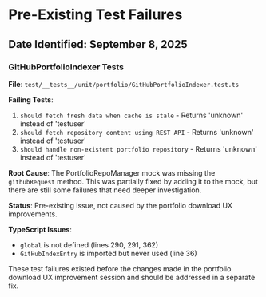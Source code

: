 # Pre-Existing Test Failures

## Date Identified: September 8, 2025

### GitHubPortfolioIndexer Tests

**File**: `test/__tests__/unit/portfolio/GitHubPortfolioIndexer.test.ts`

**Failing Tests**:
1. `should fetch fresh data when cache is stale` - Returns 'unknown' instead of 'testuser'
2. `should fetch repository content using REST API` - Returns 'unknown' instead of 'testuser'
3. `should handle non-existent portfolio repository` - Returns 'unknown' instead of 'testuser'

**Root Cause**: 
The PortfolioRepoManager mock was missing the `githubRequest` method. This was partially fixed by adding it to the mock, but there are still some failures that need deeper investigation.

**Status**: Pre-existing issue, not caused by the portfolio download UX improvements.

**TypeScript Issues**:
- `global` is not defined (lines 290, 291, 362)
- `GitHubIndexEntry` is imported but never used (line 36)

These test failures existed before the changes made in the portfolio download UX improvement session and should be addressed in a separate fix.